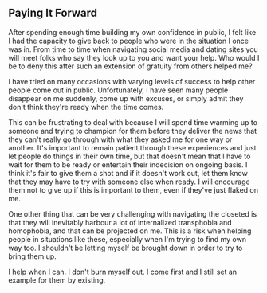 ## Paying It Forward

After spending enough time building my own confidence in public, I felt like I had the capacity to give back to people who were in the situation I once was in. From time to time when navigating social media and dating sites you will meet folks who say they look up to you and want your help. Who would I be to deny this after such an extension of gratuity from others helped me?

I have tried on many occasions with varying levels of success to help other people come out in public. Unfortunately, I have seen many people disappear on me suddenly, come up with excuses, or simply admit they don't think they're ready when the time comes.

This can be frustrating to deal with because I will spend time warming up to someone and trying to champion for them before they deliver the news that they can't really go through with what they asked me for one way or another. It's important to remain patient through these experiences and just let people do things in their own time, but that doesn't mean that I have to wait for them to be ready or entertain their indecision on ongoing basis. I think it's fair to give them a shot and if it doesn't work out, let them know that they may have to try with someone else when ready. I will encourage them not to give up if this is important to them, even if they've just flaked on me.

One other thing that can be very challenging with navigating the closeted is that they will inevitably harbour a lot of internalized transphobia and homophobia, and that can be projected on me. This is a risk when helping people in situations like these, especially when I'm trying to find my own way too. I shouldn't be letting myself be brought down in order to try to bring them up.

I help when I can. I don't burn myself out. I come first and I still set an example for them by existing.